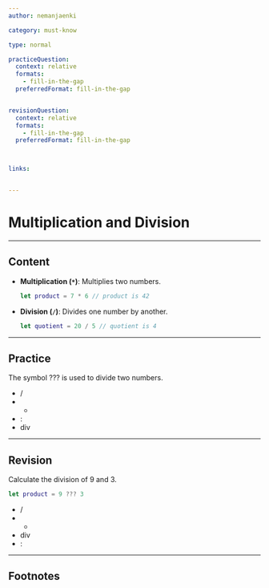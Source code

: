```yaml
---
author: nemanjaenki

category: must-know

type: normal

practiceQuestion:
  context: relative
  formats:
    - fill-in-the-gap
  preferredFormat: fill-in-the-gap


revisionQuestion:
  context: relative
  formats:
    - fill-in-the-gap
  preferredFormat: fill-in-the-gap



links:


---
```


# Multiplication and Division

---
## Content

- **Multiplication (`*`)**: Multiplies two numbers.
  ```swift
  let product = 7 * 6 // product is 42
  ```
- **Division (`/`)**: Divides one number by another.
  ```swift
  let quotient = 20 / 5 // quotient is 4
  ```


---
## Practice

The symbol ??? is used to divide two numbers.

- /
- +
- :
- div

---
## Revision

Calculate the division of 9 and 3.

```swift
let product = 9 ??? 3
```

- /
- +
- div
- :


---
## Footnotes


